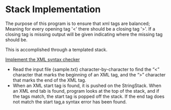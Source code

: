 # Stack Implementation
The purpose of this program  is to ensure that xml tags are balanced; Meaning for every opening tag '<' there should be a closing tag '>'. 
If a closing tag is missing output will be given indicating where the missing tag should be.

This is accomplished through a templated stack.

<ins>Implement the XML syntax checker</ins><br />
* Read the input file {sample.txt} character-by-character to find the “<” character that marks the beginning of an
  XML tag, and the “>” character that marks the end of the XML tag.<br />
* When an XML start tag is found, it is  pushed on the StringStack. When an XML end tab is found, 
  program looks at the top of the stack, and if the tags match, the start tag is popped off the stack.
  If the end tag does not match the start tag,a syntax error has been found.
